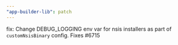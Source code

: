 ```yaml
---
"app-builder-lib": patch
---
```


fix: Change DEBUG_LOGGING env var for nsis installers as part of `customNsisBinary` config. Fixes #6715
